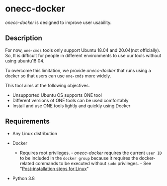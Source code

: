 # onecc-docker

_onecc-docker_ is designed to improve user usability.

## Description

For now, `one-cmds` tools only support Ubuntu 18.04 and 20.04(not officially).
So, It is difficult for people in different environments to use our tools without using ubuntu18:04.

To overcome this limitation, we provide _onecc-docker_ that runs using a docker so that users can use `one-cmds` more widely.

This tool aims at the following objectives.

- Unsupported Ubuntu OS supports ONE tool
- Different versions of ONE tools can be used comfortably
- Install and use ONE tools lightly and quickly using Docker

## Requirements

- Any Linux distribution
- Docker

    - Requires root privileges.
            - _onecc-docker_ requires the current `user ID` to be included in the `docker group` because it requires the docker-related commands to be executed without `sudo` privileges.
                  - See "[Post-installation steps for Linux](https://docs.docker.com/engine/install/linux-postinstall/)"
- Python 3.8
